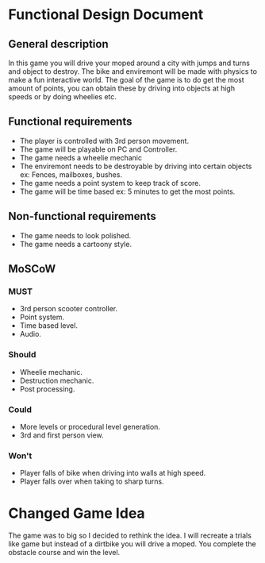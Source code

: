 # Functional Design Document

## General description
In this game you will drive your moped around a city with jumps and turns and object to destroy. The bike and enviremont will be made with physics to make a fun interactive world.
The goal of the game is to do get the most amount of points, you can obtain these by driving into objects at high speeds or by doing wheelies etc.

## Functional requirements
* The player is controlled with 3rd person movement.
* The game will be playable on PC and Controller.
* The game needs a wheelie mechanic
* The enviremont needs to be destroyable by driving into certain objects ex: Fences, mailboxes, bushes.
* The game needs a point system to keep track of score.
* The game will be time based ex: 5 minutes to get the most points.

## Non-functional requirements
* The game needs to look polished.
* The game needs a cartoony style.

## MoSCoW

### MUST
* 3rd person scooter controller.
* Point system.
* Time based level.
* Audio.

### Should
* Wheelie mechanic.
* Destruction mechanic.
* Post processing.

### Could
* More levels or procedural level generation.
* 3rd and first person view.

### Won't
* Player falls of bike when driving into walls at high speed.
* Player falls over when taking to sharp turns.


# Changed Game Idea
The game was to big so I decided to rethink the idea. I will recreate a trials like game but instead of a dirtbike you will drive a moped. 
You complete the obstacle course and win the level.
